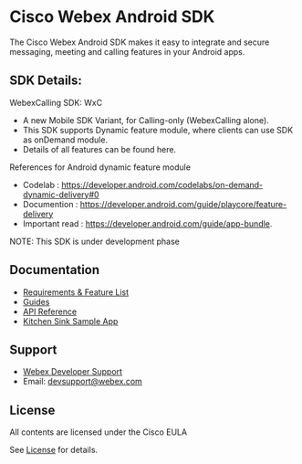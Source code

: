 # Cisco Webex Android SDK

The Cisco Webex Android SDK makes it easy to integrate and secure messaging, meeting and calling features in your Android apps.

## SDK Details: 
WebexCalling SDK: WxC

- A new Mobile SDK Variant, for Calling-only (WebexCalling alone).
- This SDK supports Dynamic feature module, where clients can use SDK as onDemand module.
- Details of all features can be found here.

References for Android dynamic feature module

- Codelab : https://developer.android.com/codelabs/on-demand-dynamic-delivery#0
- Documention : https://developer.android.com/guide/playcore/feature-delivery
- Important read : https://developer.android.com/guide/app-bundle.

NOTE: This SDK is under development phase

## Documentation
- [Requirements & Feature List](https://developer.webex.com/docs/sdks/android)
- [Guides](https://github.com/webex/webex-android-sdk/wiki)
- [API Reference](https://webex.github.io/webex-android-sdk/)
- [Kitchen Sink Sample App](https://github.com/webex/webex-android-sdk-example)

## Support
- [Webex Developer Support ](https://developer.webex.com/support)
- Email: devsupport@webex.com

## License

All contents are licensed under the Cisco EULA

See [License](LICENSE) for details.
